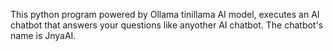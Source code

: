 This python program powered by Ollama tinillama AI model, executes an AI chatbot that answers your questions like anyother AI chatbot. The chatbot's name is JnyaAI.
